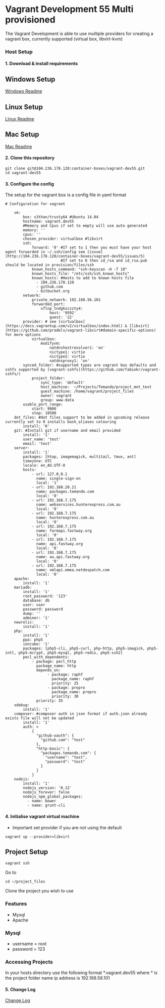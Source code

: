 Vagrant Development 55 Multi provisioned
====

The Vagrant Development is able to use multiple providers for creating a vagrant box, currently supported (virtual box, libvirt-kvm)

### Host Setup

#### 1. Download & install requirements

## Windows Setup
[Windows Readme](docs/windows.md)

## Linux Setup
[Linux Readme](docs/linux.md)

## Mac Setup
[Mac Readme](docs/osx.md)

#### 2. Clone this repository

```
git clone git@104.236.178.120:container-boxes/vagrant-dev55.git
cd vagrant-dev55
```

#### 3. Configure the config

The setup for the vagrant box is a config file in yaml format

```
# Configuration for vagrant

    vm:
        box: s3than/trusty64 #Ubuntu 14.04
        hostname: vagrant.dev55 
        #Memory and Cpus if set to empty will use auto generated
        memory: ''
        cpus: ''
        chosen_provider: virtualbox #libvirt
        ssh:
            forward: '0' #If set to 1 then you must have your host agent forwarded in ~/.ssh/config see [issue](http://104.236.178.120/container-boxes/vagrant-dev55/issues/5)
                         #If set to 0 then id_rsa and id_rsa.pub should be located in provision/files/ssh
            known_hosts_command: "ssh-keyscan -H -T 10"
            known_hosts_file: "/etc/ssh/ssh_known_hosts"
            known_hosts: #Hosts to add to known hosts file
              - 104.236.178.120
              - github.com
              - bitbucket.org
        network:
            private_network: 192.168.56.101
            forwarded_port:
                vflnp_tndgksczzty4:
                    host: '9592'
                    guest: '22'
        provider: # see [virtualbox](https://docs.vagrantup.com/v2/virtualbox/index.html) & [libvirt](https://github.com/pradels/vagrant-libvirt#domain-specific-options) for more options 
            virtualbox:
                modifyvm:
                    natdnshostresolver1: 'on'
                    nictype1: virtio
                    nictype2: virtio
                    natdnsproxy1: 'on'
        synced_folder: #supported types are vagrant box defaults and sshfs supported by [vagrant-sshfs](https://github.com/fabiokr/vagrant-sshfs/)
            project_folder:
                sync_type: 'default'
                host_machine:  ~/Projects/Temando/project_mnt_test
                guest_machine: /home/vagrant/project_files
                owner: vagrant
                group: www-data
        usable_port_range:
            start: 9000
            stop: 10500
    dot_files: #dot files support to be added in upcoming release currently set to 0 installs bash_aliases colouring
        install: '0'
    git: #Install git if username and email provided 
        install: '1'
        user_name: 'test'
        email: 'test'
    server: 
        install: '1'
        packages: [htop, imagemagick, multitail, tmux, ant]
        timezone: UTC
        locale: en_AU.UTF-8
        hosts:
            - url: 127.0.0.1
              name: single-sign-on
              local: '1'
            - url: 192.168.20.21
              name: packages.temando.com
              local: '0'
            - url: 192.168.7.175
              name: webservices.hunterexpress.com.au
              local: '0'
            - url: 192.168.7.175
              name: hunterexpress.com.au
              local: '0'
            - url: 192.168.7.175
              name: farmapi.fastway.org
              local: '0'
            - url: 192.168.7.175
              name: api.fastway.org
              local: '0'
            - url: 192.168.7.175
              name: au.api.fastway.org
              local: '0'
            - url: 192.168.7.175
              name: xmlapi.emea.netdespatch.com
              local: '0'
    apache:
        install: '1'
    mariadb:
        install: '1'
        root_password: '123'
        database: db
        user: user
        password: password
        dump: ''
        adminer: '1'
    newrelic:
        install: '1'
    php:
        install: '1'
        ppa: php5
        ioncube: '1'
        packages: [php5-cli, php5-curl, php-http, php5-imagick, php5-intl, php5-mcrypt, php5-mysql, php5-redis, php5-ssh2]
        pecl_with_dependents:
            - package: pecl_http
              package_name: http
              depends_on:
                   - package: raphf
                     package_name: raphf
                     priority: 25
                   - package: propro
                     package_name: propro
                     priority: 30
              priority: 35
    xdebug:
        install: '1'
    composer: #composer auth in json format if auth.json already exists file will not be updated
        install: '1'
        auth: >
            {
              "github-oauth": {
                "github.com": "test"
              },
              "http-basic": {
                "packages.temando.com": {
                  "username": "test",
                  "password": "test"
                }
              }
            }
    nodejs:
        install: '1'
        nodejs_version: '0.12'
        nodejs_forever: false
        nodejs_npm_global_packages:
          - name: bower
          - name: grunt-cli
```            


#### 4. Initialise vagrant virtual machine

* Important set provider if you are not using the default
```
vagrant up --provider=libvirt
```

## Project Setup

```
vagrant ssh
```

Go to

```
cd ~/project_files
```

Clone the project you wish to use

### Features

* Mysql
* Apache

### Mysql

* username = root
* password = 123

### Accessing Projects

In your hosts directory use the following format *.vagrant.dev55 where * is the project folder name ip address is 192.168.56.101

#### 5. Change Log
[Change Log](docs/change_log.md)